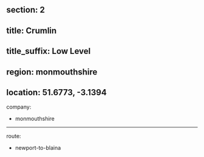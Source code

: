 section: 2
----
title: Crumlin
----
title_suffix: Low Level
----
region: monmouthshire
----
location: 51.6773, -3.1394
----
company:
- monmouthshire
----
route:
- newport-to-blaina
